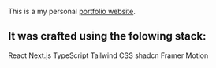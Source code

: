 This is a my personal [portfolio website](https://my-portfolio-url.com/).

## It was crafted using the folowing stack:

React
Next.js
TypeScript
Tailwind CSS
shadcn
Framer Motion
